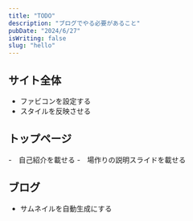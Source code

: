 ```yaml
---
title: "TODO"
description: "ブログでやる必要があること"
pubDate: "2024/6/27"
isWriting: false
slug: "hello"
---
```


## サイト全体

- ファビコンを設定する
- スタイルを反映させる

## トップページ

-　自己紹介を載せる -　場作りの説明スライドを載せる

## ブログ

- サムネイルを自動生成にする
